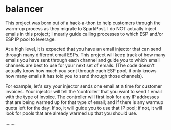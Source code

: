 # balancer

This project was born out of a hack-a-thon to help customers through the warm-up process as they migrate to SparkPost.  I do NOT actually
inject emails in this project; I mearly guide calling processes to which ESP and/or ESP IP pool to leverage.  

At a high level, it is expected that you have an email injector that can send through many different email ESPs.  This project will keep
track of how many emails you have sent through each channel and guide you to which email channels are best to use for your next set
of emails.  (The code doesn't actually know how much you sent through each ESP pool, it only knows how many emails it has told you to send
through those channels).

For example, let's say your injector sends one email at a time for customer invoices.  Your injector will tell the 'controller' that 
you want to send 1 email with the type of invoice.  The controller will first look for any IP addresses that are being warmed up for
that type of email; and if there is any warmup quota left for the day.  If so, it will guide you to use that IP pool; if not, it will look
for pools that are already warmed up that you should use.

<continue>........
